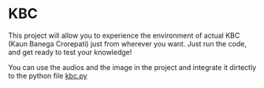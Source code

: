 # KBC
This project will allow you to experience the environment of actual KBC (Kaun Banega Crorepati) just from wherever you want. Just run the code, and get ready to test your knowledge!<div>
You can use the audios and the image in the project and integrate it dirtectly to the python file <a href="https://github.com/rohansharma111/KBC/blob/d85f1799f995b73ac631c825708a418f80db521f/kbc.py">kbc.py</a>
